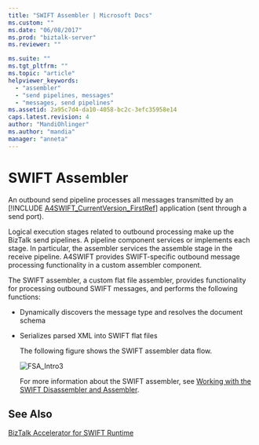 ```yaml
---
title: "SWIFT Assembler | Microsoft Docs"
ms.custom: ""
ms.date: "06/08/2017"
ms.prod: "biztalk-server"
ms.reviewer: ""

ms.suite: ""
ms.tgt_pltfrm: ""
ms.topic: "article"
helpviewer_keywords: 
  - "assembler"
  - "send pipelines, messages"
  - "messages, send pipelines"
ms.assetid: 2a95c7d4-da10-4058-bc2c-3efc35958e14
caps.latest.revision: 4
author: "MandiOhlinger"
ms.author: "mandia"
manager: "anneta"
---
```

# SWIFT Assembler
An outbound send pipeline processes all messages transmitted by an [!INCLUDE [A4SWIFT_CurrentVersion_FirstRef](../../includes/a4swift-currentversion-firstref-md.md)] application (sent through a send port).  
  
 Logical execution stages related to outbound processing make up the BizTalk send pipelines. A pipeline component services or implements each stage. In particular, the assembler services the assemble stage in the receive pipeline. A4SWIFT provides SWIFT-specific outbound message processing functionality in a custom assembler component.  
  
 The SWIFT assembler, a custom flat file assembler, provides functionality for processing outbound SWIFT messages, and performs the following functions:  
  
- Dynamically discovers the message type and resolves the document schema  
  
- Serializes parsed XML into SWIFT flat files  
  
  The following figure shows the SWIFT assembler data flow.  
  
  ![](../../adapters-and-accelerators/accelerator-swift/media/fsa-intro3.gif "FSA_Intro3")  
  
  For more information about the SWIFT assembler, see [Working with the SWIFT Disassembler and Assembler](../../adapters-and-accelerators/accelerator-swift/working-with-the-swift-disassembler-and-assembler.md).  
  
## See Also  
 [BizTalk Accelerator for SWIFT Runtime](../../adapters-and-accelerators/accelerator-swift/biztalk-accelerator-for-swift-runtime.md)